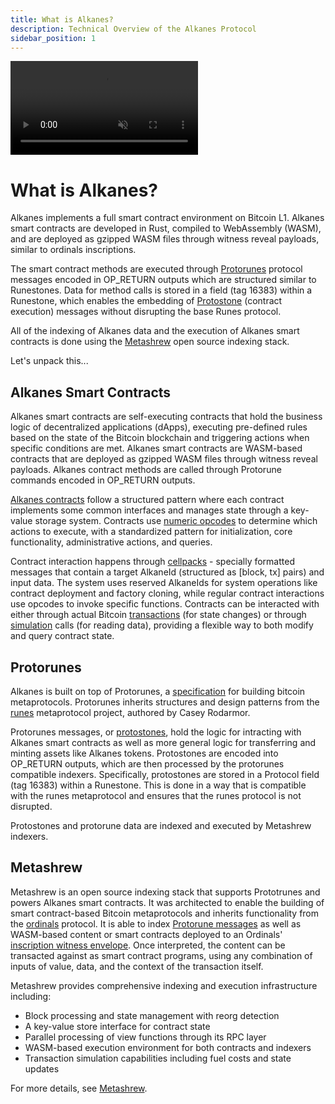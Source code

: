 ```yaml
---
title: What is Alkanes?
description: Technical Overview of the Alkanes Protocol
sidebar_position: 1
---
```


<div style={{
  aspectRatio: '2/1',
  borderRadius: '12px',
  overflow: 'hidden',
  border: '1px solid var(--ifm-color-emphasis-200)',
  width: '100%',
  height: '100%',
  position: 'relative',
  marginTop: '20px',
}}>
  <video
    autoPlay
    loop
    playsInline
    muted
    style={{
      width: '100%',
      height: '100%',
      objectFit: 'cover',
    }}
  >
    <source src="/video/hero.mp4" type="video/mp4" />
  </video>
</div>

# What is Alkanes?

Alkanes implements a full smart contract environment on Bitcoin L1. Alkanes smart contracts are developed in Rust, compiled to WebAssembly (WASM), and are deployed as gzipped WASM files through witness reveal payloads, similar to ordinals inscriptions. 

The smart contract methods are executed through [Protorunes](#protorunes) protocol messages encoded in OP_RETURN outputs which are structured similar to Runestones. Data for method calls is stored in a field (tag 16383) within a Runestone, which enables the embedding of [Protostone](/docs/developers/protorunes#protostone) (contract execution) messages without disrupting the base Runes protocol. 

All of the indexing of Alkanes data and the execution of Alkanes smart contracts is done using the [Metashrew](#metashrew) open source indexing stack.

Let's unpack this...

## Alkanes Smart Contracts

Alkanes smart contracts are self-executing contracts that hold the business logic of decentralized applications (dApps), executing pre-defined rules based on the state of the Bitcoin blockchain and triggering actions when specific conditions are met. Alkanes smart contracts are WASM-based contracts that are deployed as gzipped WASM files through witness reveal payloads. Alkanes contract methods are called through Protorune commands encoded in OP_RETURN outputs.

[Alkanes contracts](/docs/developers/contracts-building) follow a structured pattern where each contract implements some common interfaces and manages state through a key-value storage system. Contracts use [numeric opcodes](/docs/developers/contracts-building#contract-opcodes) to determine which actions to execute, with a standardized pattern for initialization, core functionality, administrative actions, and queries.

Contract interaction happens through [cellpacks](/docs/developers/contracts-interaction#cellpacks--call-data) - specially formatted messages that contain a target AlkaneId (structured as [block, tx] pairs) and input data. The system uses reserved AlkaneIds for system operations like contract deployment and factory cloning, while regular contract interactions use opcodes to invoke specific functions. Contracts can be interacted with either through actual Bitcoin [transactions](/docs/developers/contracts-interaction#sending-a-transaction) (for state changes) or through [simulation](/docs/developers/contracts-interaction#simulating-a-transaction) calls (for reading data), providing a flexible way to both modify and query contract state.

## Protorunes

Alkanes is built on top of Protorunes, a [specification](/docs/developers/protorunes) for building bitcoin metaprotocols. Protorunes inherits structures and design patterns from the [runes](https://docs.ordinals.com/runes/specification.html) metaprotocol project, authored by Casey Rodarmor. 

Protorunes messages, or [protostones](/docs/developers/protorunes#protostone), hold the logic for intracting with Alkanes smart contracts as well as more general logic for transferring and minting assets like Alkanes tokens. Protostones are encoded into OP_RETURN outputs, which are then processed by the protorunes compatible indexers. Specifically, protostones are stored in a Protocol field (tag 16383) within a Runestone. This is done in a way that is compatible with the runes metaprotocol and ensures that the runes protocol is not disrupted.

Protostones and protorune data are indexed and executed by Metashrew indexers.


## Metashrew

Metashrew is an open source indexing stack that supports Prototrunes and powers Alkanes smart contracts. It was architected to enable the building of smart contract-based Bitcoin metaprotocols and inherits functionality from the [ordinals](https://docs.ordinals.com/overview.html) protocol. It is able to index [Protorune messages](/docs/developers/protorunes#indexing-protomessages) as well as WASM-based content or smart contracts deployed to an Ordinals' [inscription witness envelope](https://docs.ordinals.com/inscriptions.html). Once interpreted, the content can be transacted against as smart contract programs, using any combination of inputs of value, data, and the context of the transaction itself. 

Metashrew provides comprehensive indexing and execution infrastructure including:

- Block processing and state management with reorg detection
- A key-value store interface for contract state
- Parallel processing of view functions through its RPC layer
- WASM-based execution environment for both contracts and indexers
- Transaction simulation capabilities including fuel costs and state updates

For more details, see [Metashrew](./metashrew.md).
